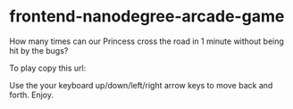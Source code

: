frontend-nanodegree-arcade-game
===============================

How many times can our Princess cross the road in 1 minute without being
hit by the bugs?

To play copy this url:

Use the your keyboard up/down/left/right arrow keys to move back and forth.
Enjoy.
